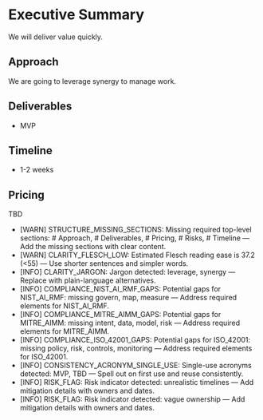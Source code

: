 # Executive Summary
We will deliver value quickly.

## Approach
We are going to leverage synergy to manage work.

## Deliverables
- MVP

## Timeline
- 1-2 weeks

## Pricing
TBD


<!-- PRE Findings -->

- [WARN] STRUCTURE_MISSING_SECTIONS: Missing required top-level sections: # Approach, # Deliverables, # Pricing, # Risks, # Timeline — Add the missing sections with clear content.
- [WARN] CLARITY_FLESCH_LOW: Estimated Flesch reading ease is 37.2 (<55) — Use shorter sentences and simpler words.
- [INFO] CLARITY_JARGON: Jargon detected: leverage, synergy — Replace with plain-language alternatives.
- [INFO] COMPLIANCE_NIST_AI_RMF_GAPS: Potential gaps for NIST_AI_RMF: missing govern, map, measure — Address required elements for NIST_AI_RMF.
- [INFO] COMPLIANCE_MITRE_AIMM_GAPS: Potential gaps for MITRE_AIMM: missing intent, data, model, risk — Address required elements for MITRE_AIMM.
- [INFO] COMPLIANCE_ISO_42001_GAPS: Potential gaps for ISO_42001: missing policy, risk, controls, monitoring — Address required elements for ISO_42001.
- [INFO] CONSISTENCY_ACRONYM_SINGLE_USE: Single-use acronyms detected: MVP, TBD — Spell out on first use and reuse consistently.
- [INFO] RISK_FLAG: Risk indicator detected: unrealistic timelines — Add mitigation details with owners and dates.
- [INFO] RISK_FLAG: Risk indicator detected: vague ownership — Add mitigation details with owners and dates.
